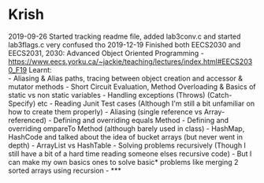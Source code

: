 # Krish
2019-09-26 Started tracking readme file, added lab3conv.c and started lab3flags.c very confused tho
2019-12-19 Finished both EECS2030 and EECS2031, 
           2030: Advanced Object Oriented Programming
           - https://www.eecs.yorku.ca/~jackie/teaching/lectures/index.html#EECS2030_F19
  Learnt:         
           - Aliasing & Alias paths, tracing between object creation and accessor & mutator methods
           - Short Circuit Evaluation, Method Overloading & Basics of static vs non static variables
           - Handling exceptions (Throws) (Catch-Specify) etc
           - Reading Junit Test cases (Although I'm still a bit unfamiliar on how to create them properly)
           - Aliasing (single reference vs Array-referenced)
           - Defining and overriding equals Method
           - Defining and overriding ompareTo Method (although barely used in class)
           - HashMap, HashCode and talked about the idea of bucket arrays (but never went in depth)
           - ArrayList vs HashTable
           - Solving problems recursively (Though I still have a bit of a hard time reading someone elses recursive code)
                - But I can make my own basics ones to solve basic* problems like merging 2 sorted arrays using recursion
           - ***
